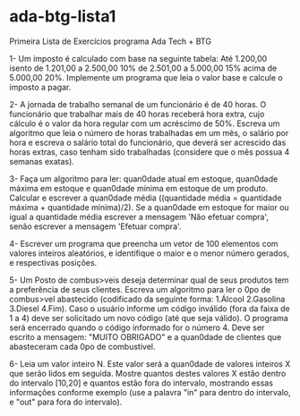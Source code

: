 # ada-btg-lista1
Primeira Lista de Exercícios programa Ada Tech + BTG

1- Um imposto é calculado com base na seguinte tabela:
Até 1.200,00 isento
de 1.201,00 a 2.500,00 10%
de 2.501,00 a 5.000,00 15%
acima de 5.000,00 20%.
Implemente um programa que leia o valor base e calcule o imposto a pagar.

2- A jornada de trabalho semanal de um funcionário é de 40 horas. O funcionário que trabalhar mais de 40
horas receberá hora extra, cujo cálculo é o valor da hora regular com um acréscimo de 50%. Escreva um
algoritmo que leia o número de horas trabalhadas em um mês, o salário por hora e escreva o salário total do
funcionário, que deverá ser acrescido das horas extras, caso tenham sido trabalhadas (considere que o mês
possua 4 semanas exatas).

3- Faça um algoritmo para ler: quan0dade atual em estoque, quan0dade máxima em estoque e quan0dade
mínima em estoque de um produto. Calcular e escrever a quan0dade média ((quantidade média =
quantidade máxima + quantidade mínima)/2). Se a quan0dade em estoque for maior ou igual a quantidade
média escrever a mensagem 'Não efetuar compra', senão escrever a mensagem 'Efetuar compra'.

4- Escrever um programa que preencha um vetor de 100 elementos com valores inteiros aleatórios, e
identifique o maior e o menor número gerados, e respectivas posições.

5- Um Posto de combus>veis deseja determinar qual de seus produtos tem a preferência de seus clientes.
Escreva um algoritmo para ler o 0po de combus>vel abastecido (codificado da seguinte forma: 1.Álcool
2.Gasolina 3.Diesel 4.Fim). Caso o usuário informe um código inválido (fora da faixa de 1 a 4) deve ser
solicitado um novo código (até que seja válido). O programa será encerrado quando o código informado for o
número 4. Deve ser escrito a mensagem: "MUITO OBRIGADO" e a quan0dade de clientes que abasteceram
cada 0po de combustivel.

6- Leia um valor inteiro N. Este valor será a quan0dade de valores inteiros X que serão lidos em seguida.
Mostre quantos destes valores X estão dentro do intervalo [10,20] e quantos estão fora do intervalo,
mostrando essas informações conforme exemplo (use a palavra "in" para dentro do intervalo, e "out" para
fora do intervalo). 
